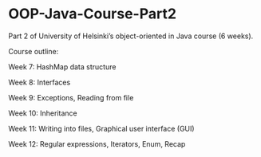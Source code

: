 # OOP-Java-Course-Part2
Part 2 of University of Helsinki’s object-oriented in Java course (6 weeks).

Course outline:

Week 7: HashMap data structure

Week 8: Interfaces

Week 9: Exceptions, Reading from file

Week 10: Inheritance

Week 11: Writing into files, Graphical user interface (GUI)

Week 12: Regular expressions, Iterators, Enum, Recap
